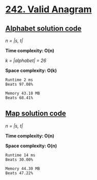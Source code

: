 # [242. Valid Anagram](https://leetcode.com/problems/valid-anagram/)

## [Alphabet solution code](https://github.com/alexengrig/leetcode/blob/main/src/main/java/dev/alexengrig/leetcode/_242_valid_anagram/AlphabetSolution.java)

_n = |s, t|_

**Time complexity: O(n)**

_k = |alphabet| = 26_

**Space complexity: O(k)**

```
Runtime 2 ms
Beats 97.08%

Memory 43.18 MB
Beats 68.41%
```

## [Map solution code](https://github.com/alexengrig/leetcode/blob/main/src/main/java/dev/alexengrig/leetcode/_242_valid_anagram/MapSolution.java)

_n = |s, t|_

**Time complexity: O(n)**

**Space complexity: O(n)**

```
Runtime 14 ms
Beats 30.00%

Memory 44.30 MB
Beats 47.22%
```
